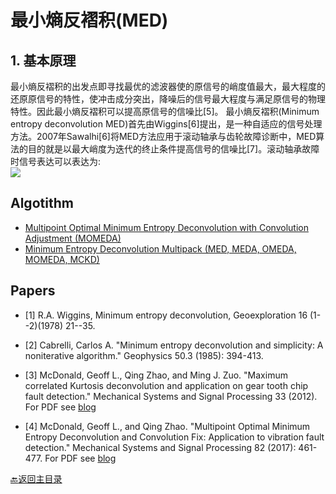 #  最小熵反褶积(MED)
## 1. 基本原理
 最小熵反褶积的出发点即寻找最优的滤波器使的原信号的峭度值最大，最大程度的还原原信号的特性，使冲击成分突出，降噪后的信号最大程度与满足原信号的物理特性。因此最小熵反褶积可以提高原信号的信噪比[5]。
最小熵反褶积(Minimum entropy deconvolution MED)首先由Wiggins[6]提出，是一种自适应的信号处理方法。2007年Sawalhi[6]将MED方法应用于滚动轴承与齿轮故障诊断中，MED算法的目的就是以最大峭度为迭代的终止条件提高信号的信噪比[7]。滚动轴承故障时信号表达可以表达为:   
![](https://github.com/hustcxl/Signal-processing-notes/blob/master/img/mathtex.gif)

## Algotithm 
* [Multipoint Optimal Minimum Entropy Deconvolution with Convolution Adjustment (MOMEDA)](https://ww2.mathworks.cn/matlabcentral/fileexchange/53483-multipoint-optimal-minimum-entropy-deconvolution-with-convolution-adjustment-momeda)
* [Minimum Entropy Deconvolution Multipack (MED, MEDA, OMEDA, MOMEDA, MCKD)](https://ww2.mathworks.cn/matlabcentral/fileexchange/53484-minimum-entropy-deconvolution-multipack-med-meda-omeda-momeda-mckd?s_tid=FX_rc1_behav)

## Papers

- [1] R.A. Wiggins, Minimum entropy deconvolution, Geoexploration 16 (1--2)(1978) 21--35.

- [2] Cabrelli, Carlos A. "Minimum entropy deconvolution and simplicity: A noniterative algorithm." Geophysics 50.3 (1985): 394-413.

- [3] McDonald, Geoff L., Qing Zhao, and Ming J. Zuo. "Maximum correlated Kurtosis deconvolution and application on gear tooth chip fault detection." Mechanical Systems and Signal Processing 33 (2012). For PDF see [blog](http://split-code.com/rotation.html.)

- [4] McDonald, Geoff L., and Qing Zhao. "Multipoint Optimal Minimum Entropy Deconvolution and Convolution Fix: Application to vibration fault detection." Mechanical Systems and Signal Processing 82 (2017): 461-477. For PDF see [blog](http://split-code.com/rotation.html.)
   
[:back:返回主目录](README.me)
